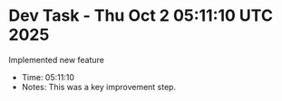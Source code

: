 # Dev Task - Thu Oct  2 05:11:10 UTC 2025
Implemented new feature
- Time: 05:11:10
- Notes: This was a key improvement step.
